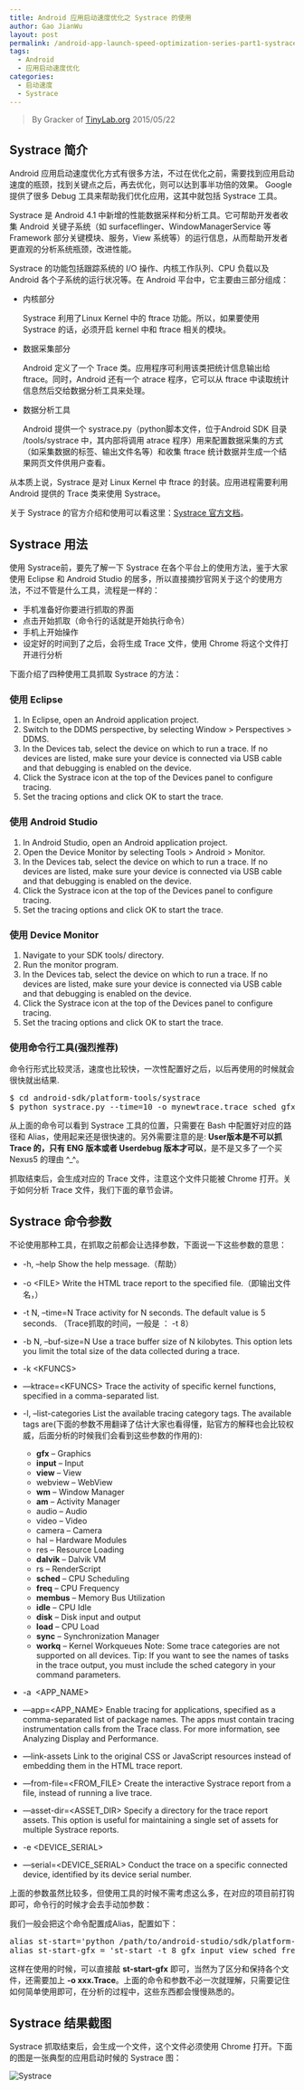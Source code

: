 ```yaml
---
title: Android 应用启动速度优化之 Systrace 的使用
author: Gao JianWu
layout: post
permalink: /android-app-launch-speed-optimization-series-part1-systrace-usage/
tags:
  - Android
  - 应用启动速度优化
categories:
  - 启动速度
  - Systrace
---
```


> By Gracker of [TinyLab.org][1]
> 2015/05/22


## Systrace 简介

Android 应用启动速度优化方式有很多方法，不过在优化之前，需要找到应用启动速度的瓶颈，找到关键点之后，再去优化，则可以达到事半功倍的效果。 Google 提供了很多 Debug 工具来帮助我们优化应用，这其中就包括 Systrace 工具。

Systrace 是 Android 4.1 中新增的性能数据采样和分析工具。它可帮助开发者收集 Android 关键子系统（如 surfaceflinger、WindowManagerService 等 Framework 部分关键模块、服务，View 系统等）的运行信息，从而帮助开发者更直观的分析系统瓶颈，改进性能。

Systrace 的功能包括跟踪系统的 I/O 操作、内核工作队列、CPU 负载以及 Android 各个子系统的运行状况等。在 Android 平台中，它主要由三部分组成：

  * 内核部分

    Systrace 利用了Linux Kernel 中的 ftrace 功能。所以，如果要使用 Systrace 的话，必须开启 kernel 中和 ftrace 相关的模块。

  * 数据采集部分

    Android 定义了一个 Trace 类。应用程序可利用该类把统计信息输出给 ftrace。同时，Android 还有一个 atrace 程序，它可以从 ftrace 中读取统计信息然后交给数据分析工具来处理。

  * 数据分析工具

    Android 提供一个 systrace.py（python脚本文件，位于Android SDK 目录 /tools/systrace 中，其内部将调用 atrace 程序）用来配置数据采集的方式（如采集数据的标签、输出文件名等）和收集 ftrace 统计数据并生成一个结果网页文件供用户查看。

从本质上说，Systrace 是对 Linux Kernel 中 ftrace 的封装。应用进程需要利用 Android 提供的 Trace 类来使用 Systrace。

关于 Systrace 的官方介绍和使用可以看这里：[Systrace 官方文档][2]。

## Systrace 用法

使用 Systrace前，要先了解一下 Systrace 在各个平台上的使用方法，鉴于大家使用 Eclipse 和 Android Studio 的居多，所以直接摘抄官网关于这个的使用方法，不过不管是什么工具，流程是一样的：

  * 手机准备好你要进行抓取的界面
  * 点击开始抓取（命令行的话就是开始执行命令）
  * 手机上开始操作
  * 设定好的时间到了之后，会将生成 Trace 文件，使用 Chrome 将这个文件打开进行分析

下面介绍了四种使用工具抓取 Systrace 的方法：

### <span id="_Eclipse">使用 <strong>Eclipse</strong></span>

  1. In Eclipse, open an Android application project.
  2. Switch to the DDMS perspective, by selecting Window &#62; Perspectives &#62; DDMS.
  3. In the Devices tab, select the device on which to run a trace. If no devices are listed, make sure your device is connected via USB cable and that debugging is enabled on the device.
  4. Click the Systrace icon at the top of the Devices panel to configure tracing.
  5. Set the tracing options and click OK to start the trace.

### <span id="_Android_Studio">使用 <strong>Android Studio</strong></span>

  1. In Android Studio, open an Android application project.
  2. Open the Device Monitor by selecting Tools &#62; Android &#62; Monitor.
  3. In the Devices tab, select the device on which to run a trace. If no devices are listed, make sure your device is connected via USB cable and that debugging is enabled on the device.
  4. Click the Systrace icon at the top of the Devices panel to configure tracing.
  5. Set the tracing options and click OK to start the trace.

### <span id="_Device_Monitor">使用 <strong>Device Monitor</strong></span>

  1. Navigate to your SDK tools/ directory.
  2. Run the monitor program.
  3. In the Devices tab, select the device on which to run a trace. If no devices are listed, make sure your device is connected via USB cable and that debugging is enabled on the device.
  4. Click the Systrace icon at the top of the Devices panel to configure tracing.
  5. Set the tracing options and click OK to start the trace.

### <span id="i">使用命令行工具(<strong>强烈推荐</strong>)</span>

命令行形式比较灵活，速度也比较快，一次性配置好之后，以后再使用的时候就会很快就出结果.

<pre>$ cd android-sdk/platform-tools/systrace
$ python systrace.py --time=10 -o mynewtrace.trace sched gfx view wm
</pre>

从上面的命令可以看到 Systrace 工具的位置，只需要在 Bash 中配置好对应的路径和 Alias，使用起来还是很快速的。另外需要注意的是: **User版本是不可以抓 Trace 的，只有 ENG 版本或者 Userdebug 版本才可以**，是不是又多了一个买 Nexus5 的理由 ^_^。

抓取结束后，会生成对应的 Trace 文件，注意这个文件只能被 Chrome 打开。关于如何分析 Trace 文件，我们下面的章节会讲。

## Systrace 命令参数

不论使用那种工具，在抓取之前都会让选择参数，下面说一下这些参数的意思：

  * -h, &#8211;help Show the help message.（帮助）
  * -o \<FILE&#62; Write the HTML trace report to the specified file.（即输出文件名，）
  * -t N, &#8211;time=N Trace activity for N seconds. The default value is 5 seconds. （Trace抓取的时间，一般是 ： -t 8）
  * -b N, &#8211;buf-size=N Use a trace buffer size of N kilobytes. This option lets you limit the total size of the data collected during a trace.
  * -k \<KFUNCS&#62;
  * —ktrace=\<KFUNCS&#62; Trace the activity of specific kernel functions, specified in a comma-separated list.
  * -l, &#8211;list-categories List the available tracing category tags. The available tags are(下面的参数不用翻译了估计大家也看得懂，贴官方的解释也会比较权威，后面分析的时候我们会看到这些参数的作用的):

      * **gfx** &#8211; Graphics
      * **input** &#8211; Input
      * **view** &#8211; View
      * webview &#8211; WebView
      * **wm** &#8211; Window Manager
      * **am** &#8211; Activity Manager
      * audio &#8211; Audio
      * video &#8211; Video
      * camera &#8211; Camera
      * hal &#8211; Hardware Modules
      * res &#8211; Resource Loading
      * **dalvik** &#8211; Dalvik VM
      * rs &#8211; RenderScript
      * **sched** &#8211; CPU Scheduling
      * **freq** &#8211; CPU Frequency
      * **membus** &#8211; Memory Bus Utilization
      * **idle** &#8211; CPU Idle
      * **disk** &#8211; Disk input and output
      * **load** &#8211; CPU Load
      * **sync** &#8211; Synchronization Manager
      * **workq** &#8211; Kernel Workqueues Note: Some trace categories are not supported on all devices. Tip: If you want to see the names of tasks in the trace output, you must include the sched category in your command parameters.

  * -a  \<APP_NAME&#62;

  * —app=\<APP_NAME&#62; Enable tracing for applications, specified as a comma-separated list of package names. The apps must contain tracing instrumentation calls from the Trace class. For more information, see Analyzing Display and Performance.
  * —link-assets Link to the original CSS or JavaScript resources instead of embedding them in the HTML trace report.
  * —from-file=\<FROM_FILE&#62; Create the interactive Systrace report from a file, instead of running a live trace.
  * —asset-dir=\<ASSET_DIR&#62; Specify a directory for the trace report assets. This option is useful for maintaining a single set of assets for multiple Systrace reports.
  * -e \<DEVICE_SERIAL&#62;
  * —serial=\<DEVICE_SERIAL&#62; Conduct the trace on a specific connected device, identified by its device serial number.

上面的参数虽然比较多，但使用工具的时候不需考虑这么多，在对应的项目前打钩即可，命令行的时候才会去手动加参数：

我们一般会把这个命令配置成Alias，配置如下：

<pre>alias st-start='python /path/to/android-studio/sdk/platform-tools/systrace/systrace.py'
alias st-start-gfx = 'st-start -t 8 gfx input view sched freq wm am hwui workq res dalvik sync disk load perf hal rs idle mmc'
</pre>

这样在使用的时候，可以直接敲 **st-start-gfx** 即可，当然为了区分和保持各个文件，还需要加上 **-o xxx.Trace**。上面的命令和参数不必一次就理解，只需要记住如何简单使用即可，在分析的过程中，这些东西都会慢慢熟悉的。

## Systrace 结果截图

Systrace 抓取结束后，会生成一个文件，这个文件必须使用 Chrome 打开。下面的图是一张典型的应用启动时候的 Systrace 图：

![Systrace][3]





 [1]: http://tinylab.org
 [2]: http://developer.android.com/tools/help/systrace.html "SysTrace 官方介绍"
 [3]: https://wt-prj.oss.aliyuncs.com/d1b5415c872549dcb9f47d0af7295722/9ddcff92-b98e-4a51-a2bf-844dd9bbc05a.png
